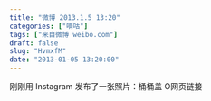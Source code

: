```yaml
---
title: "微博 2013.1.5 13:20"
categories: ["嘀咕"]
tags: ["来自微博 weibo.com"]
draft: false
slug: "HvmxfM"
date: "2013-01-05 13:20:00"
---
```


<p>刚刚用 Instagram 发布了一张照片：桶桶盖 O网页链接 ​​​​</p>
